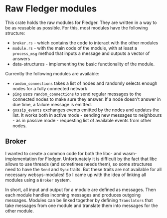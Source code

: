 # Raw Fledger modules

This crate holds the raw modules for Fledger.
They are written in a way to be as reusable as possible.
For this, most modules have the following structure:

- `broker.rs` - which contains the code to interact with the other modules
- `module.rs` - with the main code of the module, with at least a `process_msg` method
that inputs a message and outputs a vector of answers
- data-structures - implementing the basic functionality of the module.

Currently the following modules are available:

- `random_connections` takes a list of nodes and randomly selects enough nodes for
a fully connected network
- `ping` uses `random_connections` to send regular messages to the connected nodes
to make sure they answer. If a node doesn't answer in due time, a failure message 
is emitted.
- `gossip_events` exchanges events emitted by the nodes and updates the list. It
works both in active mode - sending new messages to neighbours - as in passive
mode - requesting list of available events from other nodes.

## Broker

I wanted to create a common code for both the libc- and wasm-implementation for
Fledger.
Unfortunately it is difficult by the fact that libc allows to use threads
(and sometimes needs them), so some structures need to have the `Send` and `Sync`
traits.
But these traits are not available for all necessary websys-modules!
So I came up with the idea of linking all modules using a `Broker` system.

In short, all input and output for a module are defined as messages.
Then each module handles incoming messages and produces outgoing messages.
Modules can be linked together by defining `Translators` that take messages
from one module and translate them into messages for the other module.
